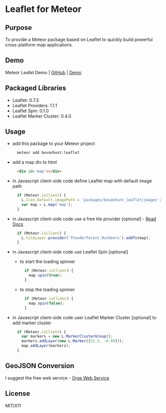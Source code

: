 # Leaflet for Meteor

## Purpose

To provide a Meteor package based on Leaflet to quickly build powerful cross-platform map applications.

## Demo
Meteor Leafet Demo  |  [GitHub](https://github.com/bevanhunt/meteor-leaflet-demo)  |  [Demo](http://leaflet.meteor.com)

## Packaged Libraries
- Leaflet: 0.7.3
- Leaflet Providers: 1.1.1
- Leaflet Spin: 0.1.0
- Leaflet Marker Cluster: 0.4.0

## Usage
- add this package to your Meteor project
  ```bash
    meteor add bevanhunt:leaflet
  ```

- add a map div to html
  ```html
    <div id='map'></div>
  ```

- in Javascript client-side code define Leaflet map with default image path

  ```javascript
    if (Meteor.isClient) {
      L.Icon.Default.imagePath = 'packages/bevanhunt_leaflet/images';
      var map = L.map('map');
    }
  ```

- in Javascript client-side code use a free tile provider [optional] - [Read Docs](https://github.com/leaflet-extras/leaflet-providers)

  ```javascript
    if (Meteor.isClient) {
      L.tileLayer.provider('Thunderforest.Outdoors').addTo(map);
    }
  ```

- in Javascript client-side code use Leaflet Spin [optional]

  - to start the loading spinner
    ```javascript
      if (Meteor.isClient) {
        map.spin(true);
      }
    ```

  - to stop the loading spinner
    ```javascript
      if (Meteor.isClient) {
        map.spin(false);
      }
    ```

- in Javascript client-side code user Leaflet Marker Cluster [optional] to add marker cluster
    ```javascript
      if (Meteor.isClient) {
        var markers = new L.MarkerClusterGroup();
        markers.addLayer(new L.Marker([51.5, -0.09]));
        map.addLayer(markers);
      }
    ```

## GeoJSON Conversion
I suggest the free web service - [Orge Web Service](http://ogre.adc4gis.com/)

## License
MIT/X11

